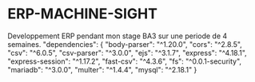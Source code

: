 # ERP-MACHINE-SIGHT
Developpement ERP pendant mon stage BA3 sur une periode de 4 semaines. 
"dependencies": {
    "body-parser": "^1.20.0",
    "cors": "^2.8.5",
    "csv": "^6.0.5",
    "csv-parser": "^3.0.0",
    "ejs": "^3.1.7",
    "express": "^4.18.1",
    "express-session": "^1.17.2",
    "fast-csv": "^4.3.6",
    "fs": "^0.0.1-security",
    "mariadb": "^3.0.0",
    "multer": "^1.4.4",
    "mysql": "^2.18.1"
  }

